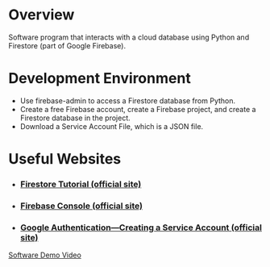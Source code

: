 # Overview
Software program that interacts with a cloud database using Python and Firestore (part of Google Firebase).
# Development Environment
* Use firebase-admin to access a Firestore database from Python.
* Create a free Firebase account, create a Firebase project, and create a Firestore database in the project.
* Download a Service Account File, which is a JSON file.

# Useful Websites
* ### [Firestore Tutorial (official site)](https://firebase.google.com/docs/firestore)
* ### [Firebase Console (official site)](https://firebase.google.com/docs/firestore)
* ### [Google Authentication—Creating a Service Account (official site)](https://cloud.google.com/docs/authentication/client-libraries)


[Software Demo Video](https://youtu.be/48ZiV0Nn0Sg)





